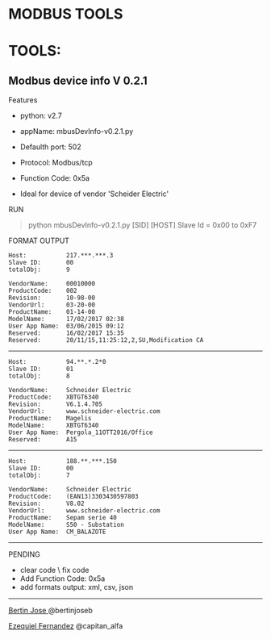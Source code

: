 MODBUS TOOLS
=============

# TOOLS:
Modbus device info V 0.2.1
---------------------------
Features
+ python: 			v2.7 
+ appName: 			mbusDevInfo-v0.2.1.py
+ Defaulth port: 	502
+ Protocol: 		Modbus/tcp
+ Function Code: 	0x5a

+ Ideal for device of vendor 'Scheider Electric'

RUN
> python mbusDevInfo-v0.2.1.py [SID] [HOST] 
  Slave Id = 0x00 to 0xF7

FORMAT OUTPUT

	Host: 			217.***.***.3
	Slave ID: 		00
	totalObj: 		9

	VendorName: 	00010000
	ProductCode: 	002
	Revision: 		10-98-00
	VendorUrl: 		03-20-00
	ProductName: 	01-14-00
	ModelName: 		17/02/2017 02:38
	User App Name: 	03/06/2015 09:12 
	Reserved: 		16/02/2017 15:35 
	Reserved: 		20/11/15,11:25:12,2,SU,Modification CA

********************************************************************
	Host: 			94.**.*.2*0
	Slave ID: 		01
	totalObj: 		8

	VendorName: 	Schneider Electric
	ProductCode: 	XBTGT6340
	Revision: 		V6.1.4.705
	VendorUrl: 		www.schneider-electric.com
	ProductName: 	Magelis
	ModelName: 		XBTGT6340
	User App Name: 	Pergola_11OTT2016/Office
	Reserved: 		A15

********************************************************************
	Host: 			188.**.***.150
	Slave ID: 		00
	totalObj: 		7

	VendorName: 	Schneider Electric
	ProductCode: 	(EAN13)3303430597803
	Revision: 		V8.02
	VendorUrl: 		www.schneider-electric.com
	ProductName: 	Sepam serie 40
	ModelName: 		S50 - Substation
	User App Name: 	CM_BALAZOTE 

********************************************************************

PENDING 
+ clear code \ fix code
+ Add Function Code: 0x5a
+ add formats output: xml, csv, json

---------------------------------------------
[Bertin Jose ](https://twitter.com/bertinjoseb)
 @bertinjoseb

[Ezequiel Fernandez](https://twitter.com/capitan_alfa)
 @capitan_alfa
